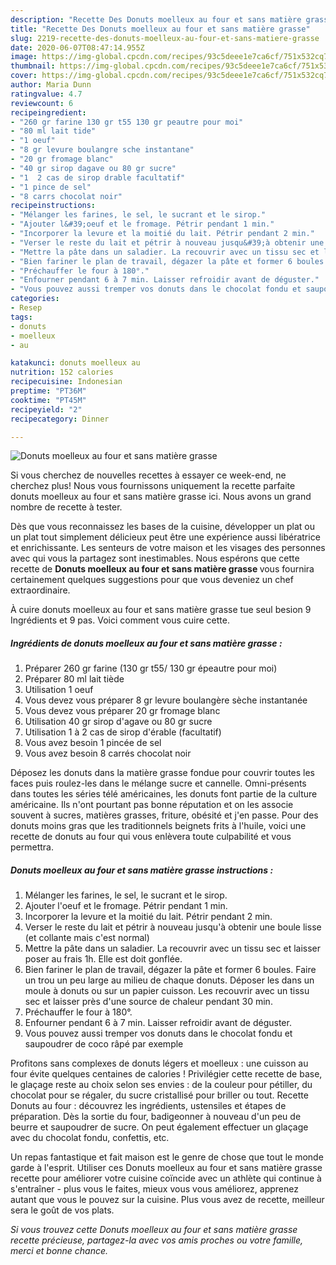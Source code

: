 ```yaml
---
description: "Recette Des Donuts moelleux au four et sans matière grasse"
title: "Recette Des Donuts moelleux au four et sans matière grasse"
slug: 2219-recette-des-donuts-moelleux-au-four-et-sans-matiere-grasse
date: 2020-06-07T08:47:14.955Z
image: https://img-global.cpcdn.com/recipes/93c5deee1e7ca6cf/751x532cq70/donuts-moelleux-au-four-et-sans-matiere-grasse-photo-principale-de-la-recette.jpg
thumbnail: https://img-global.cpcdn.com/recipes/93c5deee1e7ca6cf/751x532cq70/donuts-moelleux-au-four-et-sans-matiere-grasse-photo-principale-de-la-recette.jpg
cover: https://img-global.cpcdn.com/recipes/93c5deee1e7ca6cf/751x532cq70/donuts-moelleux-au-four-et-sans-matiere-grasse-photo-principale-de-la-recette.jpg
author: Maria Dunn
ratingvalue: 4.7
reviewcount: 6
recipeingredient:
- "260 gr farine 130 gr t55 130 gr peautre pour moi"
- "80 ml lait tide"
- "1 oeuf"
- "8 gr levure boulangre sche instantane"
- "20 gr fromage blanc"
- "40 gr sirop dagave ou 80 gr sucre"
- "1  2 cas de sirop drable facultatif"
- "1 pince de sel"
- "8 carrs chocolat noir"
recipeinstructions:
- "Mélanger les farines, le sel, le sucrant et le sirop."
- "Ajouter l&#39;oeuf et le fromage. Pétrir pendant 1 min."
- "Incorporer la levure et la moitié du lait. Pétrir pendant 2 min."
- "Verser le reste du lait et pétrir à nouveau jusqu&#39;à obtenir une boule lisse (et collante mais c&#39;est normal)"
- "Mettre la pâte dans un saladier. La recouvrir avec un tissu sec et laisser poser au frais 1h. Elle est doit gonflée."
- "Bien fariner le plan de travail, dégazer la pâte et former 6 boules. Faire un trou un peu large au milieu de chaque donuts. Déposer les dans un moule à donuts ou sur un papier cuisson. Les recouvrir avec un tissu sec et laisser près d&#39;une source de chaleur pendant 30 min."
- "Préchauffer le four à 180°."
- "Enfourner pendant 6 à 7 min. Laisser refroidir avant de déguster."
- "Vous pouvez aussi tremper vos donuts dans le chocolat fondu et saupoudrer de coco râpé par exemple"
categories:
- Resep
tags:
- donuts
- moelleux
- au

katakunci: donuts moelleux au 
nutrition: 152 calories
recipecuisine: Indonesian
preptime: "PT36M"
cooktime: "PT45M"
recipeyield: "2"
recipecategory: Dinner

---
```



![Donuts moelleux au four et sans matière grasse](https://img-global.cpcdn.com/recipes/93c5deee1e7ca6cf/751x532cq70/donuts-moelleux-au-four-et-sans-matiere-grasse-photo-principale-de-la-recette.jpg)

Si vous cherchez de nouvelles recettes à essayer ce week-end, ne cherchez plus! Nous vous fournissons uniquement la recette parfaite donuts moelleux au four et sans matière grasse ici. Nous avons un grand nombre de recette à tester.

Dès que vous reconnaissez les bases de la cuisine, développer un plat ou un plat tout simplement délicieux peut être une expérience aussi libératrice et enrichissante. Les senteurs de votre maison et les visages des personnes avec qui vous la partagez sont inestimables. Nous espérons que cette recette de <strong> Donuts moelleux au four et sans matière grasse </strong> vous fournira certainement quelques suggestions pour que vous deveniez un chef extraordinaire.

<!--inarticleads1-->

À cuire donuts moelleux au four et sans matière grasse tue seul besion 9 Ingrédients et 9 pas. Voici comment vous cuire cette.

##### Ingrédients de donuts moelleux au four et sans matière grasse :

1. Préparer 260 gr farine (130 gr t55/ 130 gr épeautre pour moi)
1. Préparer 80 ml lait tiède
1. Utilisation 1 oeuf
1. Vous devez vous préparer 8 gr levure boulangère sèche instantanée
1. Vous devez vous préparer 20 gr fromage blanc
1. Utilisation 40 gr sirop d&#39;agave ou 80 gr sucre
1. Utilisation 1 à 2 cas de sirop d&#39;érable (facultatif)
1. Vous avez besoin 1 pincée de sel
1. Vous avez besoin 8 carrés chocolat noir


Déposez les donuts dans la matière grasse fondue pour couvrir toutes les faces puis roulez-les dans le mélange sucre et cannelle. Omni-présents dans toutes les séries télé américaines, les donuts font partie de la culture américaine. Ils n&#39;ont pourtant pas bonne réputation et on les associe souvent à sucres, matières grasses, friture, obésité et j&#39;en passe. Pour des donuts moins gras que les traditionnels beignets frits à l&#39;huile, voici une recette de donuts au four qui vous enlèvera toute culpabilité et vous permettra. 

<!--inarticleads2-->

##### Donuts moelleux au four et sans matière grasse instructions :

1. Mélanger les farines, le sel, le sucrant et le sirop.
1. Ajouter l&#39;oeuf et le fromage. Pétrir pendant 1 min.
1. Incorporer la levure et la moitié du lait. Pétrir pendant 2 min.
1. Verser le reste du lait et pétrir à nouveau jusqu&#39;à obtenir une boule lisse (et collante mais c&#39;est normal)
1. Mettre la pâte dans un saladier. La recouvrir avec un tissu sec et laisser poser au frais 1h. Elle est doit gonflée.
1. Bien fariner le plan de travail, dégazer la pâte et former 6 boules. Faire un trou un peu large au milieu de chaque donuts. Déposer les dans un moule à donuts ou sur un papier cuisson. Les recouvrir avec un tissu sec et laisser près d&#39;une source de chaleur pendant 30 min.
1. Préchauffer le four à 180°.
1. Enfourner pendant 6 à 7 min. Laisser refroidir avant de déguster.
1. Vous pouvez aussi tremper vos donuts dans le chocolat fondu et saupoudrer de coco râpé par exemple


Profitons sans complexes de donuts légers et moelleux : une cuisson au four évite quelques centaines de calories ! Privilégier cette recette de base, le glaçage reste au choix selon ses envies : de la couleur pour pétiller, du chocolat pour se régaler, du sucre cristallisé pour briller ou tout. Recette Donuts au four : découvrez les ingrédients, ustensiles et étapes de préparation. Dès la sortie du four, badigeonner à nouveau d&#39;un peu de beurre et saupoudrer de sucre. On peut également effectuer un glaçage avec du chocolat fondu, confettis, etc. 

<!--inarticleads1-->

<p>
Un repas fantastique et fait maison est le genre de chose que tout le monde garde à l'esprit. Utiliser ces Donuts moelleux au four et sans matière grasse recette pour améliorer votre cuisine coïncide avec un athlète qui continue à s'entraîner - plus vous le faites, mieux vous vous améliorez, apprenez autant que vous le pouvez sur la cuisine. Plus vous avez de recette, meilleur sera le goût de vos plats.
</p>

<p>
<i>Si vous trouvez cette Donuts moelleux au four et sans matière grasse recette précieuse, partagez-la avec vos amis proches ou votre famille, merci et bonne chance.</i>
</p>

